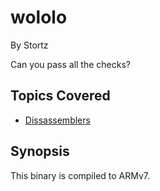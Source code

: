 # wololo

By Stortz



Can you pass all the checks?
## Topics Covered

- [Dissassemblers](/reverse-engineering/what-are-disassemblers/)
## Synopsis

This binary is compiled to ARMv7.